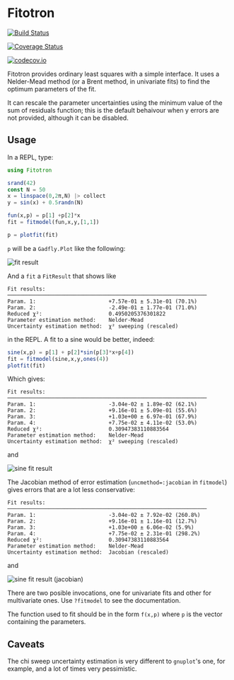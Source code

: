 # Fitotron

[![Build Status](https://travis-ci.org/RedPointyJackson/Fitotron.jl.svg?branch=master)](https://travis-ci.org/RedPointyJackson/Fitotron.jl)

[![Coverage Status](https://coveralls.io/repos/RedPointyJackson/Fitotron.jl/badge.svg?branch=master&service=github)](https://coveralls.io/github/RedPointyJackson/Fitotron.jl?branch=master)

[![codecov.io](http://codecov.io/github/RedPointyJackson/Fitotron.jl/coverage.svg?branch=master)](http://codecov.io/github/RedPointyJackson/Fitotron.jl?branch=master)


Fitotron provides ordinary least squares with a simple interface. It
uses a Nelder-Mead method (or a Brent method, in univariate fits) to
find the optimum parameters of the fit.

It can rescale the parameter uncertainties using the
minimum value of the sum of residuals function; this is the default
behaivour when y errors are not provided, although it can be disabled.

## Usage
In a REPL, type:

```julia
using Fitotron

srand(42)
const N = 50
x = linspace(0,2π,N) |> collect
y = sin(x) + 0.5randn(N)

fun(x,p) = p[1] +p[2]*x
fit = fitmodel(fun,x,y,[1,1])

p = plotfit(fit)
```

`p` will be a `Gadfly.Plot` like the following:

![fit result](https://github.com/RedPointyJackson/Fitotron.jl/blob/master/fitresult.png)


And a `fit` a `FitResult` that shows like
```
Fit results:
───────────────────────────────────────────────────────────────
Param. 1:                       +7.57e-01 ± 5.31e-01 (70.1%)
Param. 2:                       -2.49e-01 ± 1.77e-01 (71.0%)
Reduced χ²:                     0.4950205376301822
Parameter estimation method:    Nelder-Mead
Uncertainty estimation method:  χ² sweeping (rescaled)
```
in the REPL. A fit to a sine would be better, indeed:

```julia
sine(x,p) = p[1] + p[2]*sin(p[3]*x+p[4])
fit = fitmodel(sine,x,y,ones(4))
plotfit(fit)
```

Which gives:
```
Fit results:
───────────────────────────────────────────────────────────────
Param. 1:                       -3.04e-02 ± 1.89e-02 (62.1%)
Param. 2:                       +9.16e-01 ± 5.09e-01 (55.6%)
Param. 3:                       +1.03e+00 ± 6.97e-01 (67.9%)
Param. 4:                       +7.75e-02 ± 4.11e-02 (53.0%)
Reduced χ²:                     0.30947383110883564
Parameter estimation method:    Nelder-Mead
Uncertainty estimation method:  χ² sweeping (rescaled)
```
and

![sine fit result](https://github.com/RedPointyJackson/Fitotron.jl/blob/master/fitresult_sine.png)

The Jacobian method of error estimation (`uncmethod=:jacobian` in
`fitmodel`) gives errors that are a lot
less conservative:
```
Fit results:
───────────────────────────────────────────────────────────────
Param. 1:                       -3.04e-02 ± 7.92e-02 (260.8%)
Param. 2:                       +9.16e-01 ± 1.16e-01 (12.7%)
Param. 3:                       +1.03e+00 ± 6.06e-02 (5.9%)
Param. 4:                       +7.75e-02 ± 2.31e-01 (298.2%)
Reduced χ²:                     0.30947383110883564
Parameter estimation method:    Nelder-Mead
Uncertainty estimation method:  Jacobian (rescaled)
```
and

![sine fit result (jacobian)](https://github.com/RedPointyJackson/Fitotron.jl/blob/master/fitresult_sine_jac.png)

There are two posible invocations, one for univariate fits and other for multivariate
ones. Use `?fitmodel` to see the documentation.

The function used to fit should be in the form `f(x,p)` where `p` is the vector containing the parameters.

## Caveats
The chi sweep uncertainty estimation is very different to `gnuplot`'s one, for
example, and a lot of times very pessimistic.
